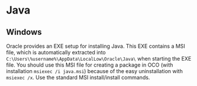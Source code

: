 # Java

## Windows
Oracle provides an EXE setup for installing Java. This EXE contains a MSI file, which is automatically extracted into `C:\Users\%username%\AppData\LocalLow\Oracle\Java\` when starting the EXE file. You should use this MSI file for creating a package in OCO (with installation `msiexec /i java.msi`) because of the easy uninstallation with `msiexec /x`. Use the standard MSI install/install commands.
